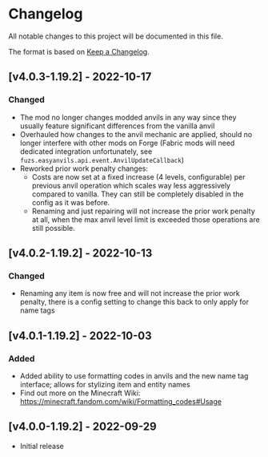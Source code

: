 # Changelog
All notable changes to this project will be documented in this file.

The format is based on [Keep a Changelog].

## [v4.0.3-1.19.2] - 2022-10-17
### Changed
- The mod no longer changes modded anvils in any way since they usually feature significant differences from the vanilla anvil
- Overhauled how changes to the anvil mechanic are applied, should no longer interfere with other mods on Forge (Fabric mods will need dedicated integration unfortunately, see `fuzs.easyanvils.api.event.AnvilUpdateCallback`)
- Reworked prior work penalty changes:
  - Costs are now set at a fixed increase (4 levels, configurable) per previous anvil operation which scales way less aggressively compared to vanilla. They can still be completely disabled in the config as it was before.
  - Renaming and just repairing will not increase the prior work penalty at all, when the max anvil level limit is exceeded those operations are still possible.

## [v4.0.2-1.19.2] - 2022-10-13
### Changed
- Renaming any item is now free and will not increase the prior work penalty, there is a config setting to change this back to only apply for name tags

## [v4.0.1-1.19.2] - 2022-10-03
### Added
- Added ability to use formatting codes in anvils and the new name tag interface; allows for stylizing item and entity names
- Find out more on the Minecraft Wiki: https://minecraft.fandom.com/wiki/Formatting_codes#Usage

## [v4.0.0-1.19.2] - 2022-09-29
- Initial release

[Keep a Changelog]: https://keepachangelog.com/en/1.0.0/
